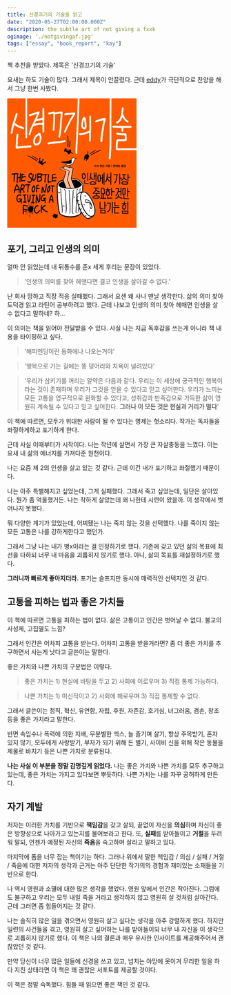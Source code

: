 ```yaml
---
title: 신경끄기의 기술을 읽고
date: "2020-05-27T02:00:00.000Z"
description: the subtle art of not giving a fxxk
ogimage: ‘./notgivingaf.jpg'
tags: ["essay", "book_report", "kay"]
---
```


책 추천을 받았다. 제목은 '신경끄기의 기술'

요새는 하도 기술이 많다. 그래서 제목이 안끌렸다. 근데 [eddy](https://www.learningman.co/tags/eddy)가 극단적으로 찬양을 해서 그냥 한번 사봤다.

![notgivingaf](./notgivingaf.jpg)

## 포기, 그리고 인생의 의미

얼마 안 읽었는데 내 뒤통수를 존x 세게 후리는 문장이 있었다. 

>'인생의 의미를 찾아 헤맨다면 결코 인생을 살아갈 수 없다.'

난 회사 망하고 직장 적응 실패했다. 그래서 요샌 왜 사나 맨날 생각한다. 삶의 의미 찾아 도덕경 읽고 라틴어 공부하려고 했다. 근데 나보고 인생의 의미 찾아 헤매면 인생을 살 수 없다고 말하네? 하...

이 의미는 책을 읽어야 전달받을 수 있다. 사실 나는 지금 독후감을 쓰는게 아니라 책 내용을 타이핑하고 싶다.

>'해피엔딩이란 동화에나 나오는거야'

>'행복으로 가는 길에는 똥 덩어리와 치욕이 널려있다'

>'우리가 삼키기를 꺼리는 알약은 다음과 같다. 우리는 이 세상에 궁극적인 행복이라는 것이 존재하며 우리가 그것을 얻을 수 있다고 믿고 싶어한다. 우리가 느끼는 모든 고통을 영구적으로 완화할 수 있다고, 성취감과 만족감으로 가득한 삶이 영원히 계속될 수 있다고 믿고 싶어한다. **그러나 이 모든 것은 현실과 거리가 멀다**'

이 책에 따르면, 모두가 위대한 사람이 될 수 있다는 명제는 헛소리다. 작가는 독자들을 좌절하게하고 포기하게 한다.

근데 사실 이때부터가 시작이다. 나는 작년에 살면서 가장 큰 자살충동을 느꼈다. 이는 요새 내 삶의 에너지를 가져다준 원천이다.

나는 요즘 제 2의 인생을 살고 있는 것 같다. 근데 이건 내가 포기하고 좌절했기 때문이다. 

나는 아주 특별해지고 싶었는데, 그게 실패했다. 그래서 죽고 싶었는데, 일단은 살아있다. 뭔가 좀 억울했거든. 나는 착하게 살았는데 왜 나한테 시련이 왔을까. 이 생각에서 벗어나지 못했다.

뭐 다양한 계기가 있었는데, 어찌됐는 나는 죽지 않는 것을 선택했다. 나를 죽이지 않는 모든 고통은 나를 강하게한다고 했던가.

그래서 그냥 나는 내가 병x이라는 걸 인정하기로 했다. 기존에 갖고 있던 삶의 목표에 최선을 다하되 너무 내 마음을 괴롭히지 않기로 했다. 아니, 삶의 목표를 재설정하기로 했다.

**그러니까 빠르게 좋아지더라.** 포기는 슬프지만 동시에 매력적인 선택지인 것 같다.

## 고통을 피하는 법과 좋은 가치들

이 책에 따르면 고통을 피하는 법이 없다. 삶은 고통이고 인간은 벗어날 수 없다. 불교의 사성제, 고집멸도 느낌? 

그래서 인간은 어차피 고통을 받는다. 어차피 고통을 받을거라면? 좀 더 좋은 가치를 추구하면서 사는게 낫다고 글쓴이는 말한다.

좋은 가치와 나쁜 가치의 구분법은 이렇다.

>좋은 가치는 1) 현실에 바탕을 두고 2) 사회에 이로우며 3) 직접 통제 가능하다.

>나쁜 가치는 1) 미신적이고 2) 사회에 해로우며 3) 직접 통제할 수 없다.

그래서 글쓴이는 정직, 혁신, 유연함, 자립, 후원, 자존감, 호기심, 너그러움, 겸손, 창조 등을 좋은 가치라고 말한다.

반면 속임수나 폭력에 의한 지배, 무분별한 섹스, 늘 즐기며 살기, 항상 주목받기, 혼자 있지 않기, 모두에게 사랑받기, 부자가 되기 위해 돈 벌기, 사이비 신을 위해 작은 동물을 제물로 바치기 등은 나쁜 가치로 분류된다.

**나는 사실 이 부분을 정말 감명깊게 읽었다.** 나는 좋은 가치와 나쁜 가치를 모두 추구하고 있는데, 좋은 가치는 가지고 있다보면 뿌듯하다. 나쁜 가치는 나를 자꾸 공허하게 만든다. 

## 자기 계발

저자는 이러한 가치를 기반으로 **책임감**을 갖고 살되, 끝없이 자신을 **의심**하며 자신이 좋은 방향성으로 나아가고 있는지를 물어보라고 한다. 또, **실패**를 받아들이고 **거절**을 두려워 말되, 언젠가 예정된 자신의 **죽음**을 숙고하며 살라고 말하고 있다.

마지막에 폼을 너무 잡는 책이기는 하다. 그러나 위에서 말한 책임감 / 의심 / 실패 / 거절 / 죽음에 대한 저자의 생각과 근거는 아주 단단한 작가의의 경험과 재미있는 소재들을 기반으로 한다. 

나 역시 영원과 소멸에 대한 많은 생각을 했었다. 영원 앞에서 인간은 작아진다. 그럼에도 불구하고 우리는 모두 내일 죽을 거라고 생각하지 않고 영원히 살 것처럼 살아간다. 근데 그러면 좀 힘들어지는 것 같다.

나는 솔직히 많은 일을 겪으면서 영원히 살고 싶다는 생각을 아주 강렬하게 했다. 하지만 일련의 사건들을 겪고, 영원히 살고 싶어하는 나를 받아들이되 너무 내 자신을 이 생각으로 괴롭히지 않기로 했다. 이 책은 나의 결론과 매우 유사한 인사이트를 제공해주어서 괜찮았던 것 같다.

만약 당신이 너무 많은 일들에 신경을 쓰고 있고, 넘치는 야망에 못이겨 무리한 일을 하다 지친 상태라면 이 책은 꽤 괜찮은 서포트를 제공할 것이다. 

이 책은 정말 숙독했다. 힘들 때 읽으면 좋은 책인 것 같다.